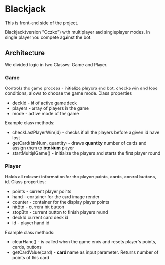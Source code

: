 # Blackjack

This is front-end side of the project.

Blackjack(version "Oczko") with multiplayer and singleplayer modes.
In single player you compete against the bot.

## Architecture
We divided logic in two Classes: Game and Player.
### Game 
Controls the game process - initialize players and bot, checks win and lose conditions, allows to choose the game mode.
Class properties: 
<ul>
    <li>deckId - id of active game deck</li>
    <li>players - array of players in the game</li>
    <li>mode - active mode of the game</li>
</ul>
Example class methods:
<ul>
    <li>checkLastPlayerWin(id) - checks if all the players before a given id have lost</li>
    <li>getCard(btnNum, quantity) - draws <b>quantity</b> number of cards and assign them to <b>btnNum</b> player</li>
    <li>startMultiplGame() - initialize the players and starts the first player round</li>
</ul>

### Player 
Holds all relevant information for the player: points, cards, control buttons, id.
Class properties: 
<ul>
    <li>points - current player points</li>
    <li>hand - container for the card image render</li>
    <li>counter - container for the display player points</li>
    <li>hitBtn - current hit button</li>
    <li>stopBtn - current button to finish players round</li>
    <li>deckId current card desk id</li>
    <li>id - player hand id</li>
</ul>
Example class methods:
<ul>
    <li>clearHand() - is called when the game ends and resets player's points, cards, buttons</li>
    <li>getCardValue(card) - <b>card</b> name as input parameter. Returns number of points of this card</li>
</ul>

